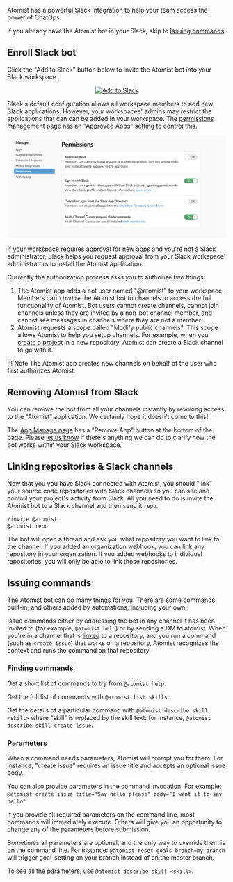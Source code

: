 Atomist has a powerful Slack integration to help your team access the
power of ChatOps.

If you already have the Atomist bot in your Slack, skip to [Issuing commands](#issuing-commands).

## Enroll Slack bot

Click the "Add to Slack" button below to invite the Atomist bot into
your Slack workspace.

<div style="text-align:center;">
  <a href="https://atm.st/2wiDlUe" onclick="trackOutboundLink('https://atm.st/2wiDlUe'); return false;" target="_blank">
    <img alt="Add to Slack" height="50" width="174" src="https://platform.slack-edge.com/img/add_to_slack.png" srcset="https://platform.slack-edge.com/img/add_to_slack.png 1x, https://platform.slack-edge.com/img/add_to_slack@2x.png 2x" />
  </a>
</div>

Slack's default configuration allows all workspace members to add new
Slack applications.  However, your workspaces' admins may restrict the
applications that can can be added in your workspace.  The
[permissions management page][manage-permissions] has an "Approved
Apps" setting to control this.

[manage-permissions]: https://slack.com/apps/manage/permissions

![Slack Approved Apps](img/ApprovedApps.png)

If your workspace requires approval for new apps and you're not a
Slack administrator, Slack helps you request approval from your Slack
workspace' administrators to install the Atomist application.

Currently the authorization process asks you to authorize two things:

1.  The Atomist app adds a bot user named "@atomist" to your workspace.
    Members can `\invite` the Atomist bot to channels to access the
    full functionality of Atomist.  Bot users cannot create channels,
    cannot join channels unless they are invited by a non-bot channel
    member, and cannot see messages in channels where they are not a
    member.
2.  Atomist requests a scope called "Modify public channels".  This
    scope allows Atomist to help you setup channels.  For example,
    when you [create a project][create-project] in a new repository,
    Atomist can create a Slack channel to go with it.

!!! Note
    The Atomist app creates new channels on behalf of the user who
    first authorizes Atomist.

[create-project]: ../developer/create.md (Create Project with Atomist)

## Removing Atomist from Slack

You can remove the bot from all your channels instantly
by revoking access to the "Atomist" application.  We certainly hope it
doesn't come to this!

The [App Manage page][slack-app-settings] has a "Remove App" button at
the bottom of the page.  Please <a class="contact"
href="mailto:support@atomist.com" title="Contact Atomist">let us
know</a> if there's anything we can do to clarify how the bot works
within your Slack workspace.

[slack-app-settings]: https://slack.com/apps/A0HM83NCC-atomist?page=1

## Linking repositories & Slack channels

Now that you you have Slack connected with Atomist, you should "link"
your source code repositories with Slack channels so you can see and
control your project's activity from Slack.  All you need to do is
invite the Atomist bot to a Slack channel and then send it `repo`.

```
/invite @atomist
@atomist repo
```

The bot will open a thread and ask you what repository you want to
link to the channel.  If you added an organization webhook, you can
link any repository in your organization.  If you added webhooks to
individual repositories, you will only be able to link those
repositories.

<script>
	/**
	* Function that tracks a click on an outbound link in Analytics.
	* 
  * We want to track clicks on 'Add to Slack'
	*/
	var trackOutboundLink = function(url) {
		ga('send', 'event', 'outbound', 'click', url, {
			'transport': 'beacon',
			'hitCallback': function(){document.location = url;}
		});
	}
</script>

## Issuing commands

The Atomist bot can do many things for you. There are some commands built-in, and others
added by automations, including your own.

Issue commands either by addressing the bot in any channel it has been invited to (for example, `@atomist help`) or
by sending a DM to atomist. When you're in a channel that is [linked](lifecycle.md#linked-channels) to a repository, and you run a command (such as `create issue`) that works on a repository, Atomist recognizes the context and runs the command on that repository.

### Finding commands

Get a short list of commands to try from `@atomist help`.

Get the full list of commands with `@atomist list skills`.

Get the details of a particular command with `@atomist describe skill <skill>` where "skill" is replaced
by the skill text: for instance, `@atomist describe skill create issue`.

### Parameters

When a command needs parameters, Atomist will prompt you for them. For instance, "create issue" requires an issue title and accepts an optional issue body.

You can also provide parameters in the command invocation. For example: `@atomist create issue title="Say hello please" body="I want it to say hello"`

If you provide all required parameters on the command line, most commands will immediately execute.
Others will give you an opportunity to change any of the parameters before submission.

Sometimes all parameters are optional, and the only way to override them is on the command line. 
For instance: `@atomist reset goals branch=my-branch` will trigger goal-setting on your branch instead
of on the master branch.

To see all the parameters, use `@atomist describe skill <skill>`.